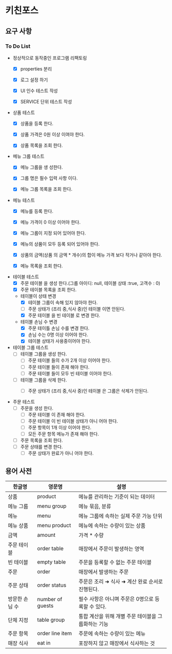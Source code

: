 # 키친포스

## 요구 사항

### To Do List
- 정상적으로 동작중인 프로그램 리팩토링
    - [x] properties 분리
    - [x] 로그 설정 하기
    - [x] UI 인수 테스트 작성
    - [x] SERVICE 단위 테스트 작성
    

- 상품 테스트
    - [x] 상품을 등록 한다.
    - [x] 상품 가격은 0원 이상 이여야 한다.
    - [x] 상품 목록을 조회 한다.


- 메뉴 그룹 테스트
    - [x] 메뉴 그룹을 생 성한다.
    - [x] 그룹 명은 필수 입력 사항 이다.
    - [x] 메뉴 그룹 목록을 조회 한다.


- 메뉴 테스트
    - [x] 메뉴를 등록 한다.
    - [x] 메뉴 가격이 0 이상 이어야 한다.
    - [x] 메뉴 그룹이 지정 되어 있어야 한다.
    - [x] 메뉴의 상품이 모두 등록 되어 있어야 한다.
    - [x] 상품의 금액(상품 의 금액 * 개수)의 합이 메뉴 가격 보다 작거나 같아야 한다.
    - [x] 메뉴 목록을 조회 한다.


- 테이블 테스트
    - [x] 주문 테이블 을 생성 한다.(그룹 아이디: null, 테이블 상태 :true, 고객수 : 0)
    - [x] 주문 테이블 목록을 조회 한다.
    
    - 테이블이 상태 변경
         - [x] 테이블 그룹이 속해 있지 않아야 한다.
         - [ ] 주문 상태가 (조리 중,식사 중)인 테이블 이면 안된다.
         - [x] 주문 테이블 을 빈 테이블 로 변경 한다.
    
    - 테이블 손님 수 변경
         -[x] 주문 테이틀 손님 수를 변경 한다.
         -[x] 손님 수는 0명 이상 이어야 한다.
         -[x] 테이블 상태가 사용중이어야 한다.
    
- 테이블 그룹 테스트
    - [ ] 테이블 그룹을 생성 한다.
      - [ ] 주문 테이블 들의 수가 2개 이상 이어야 한다.
      - [ ] 주문 테이블 들이 존재 해야 한다.
      - [ ] 주문 테이블 들이 모두 빈 테이블 이어야 한다.
    - [ ] 테이블 그룹을 삭제 한다.
      - [ ] 주문 상태가 (조리 중,식사 중)인 테이블 은 그룹은 삭제가 안된다.
  

- 주문 테스트
    - [ ] 주문을 생성 한다.
      - [ ] 주문 테이블 이 존재 해야 한다.
      - [ ] 주문 테이블 이 빈 테이블 상태가 아니 어야 한다.
      - [ ] 주문 항목이 1개 이상 이어야 한다.
      - [ ] 모든 주문 항목 메뉴가 존재 해야 한다.
    - [ ] 주문 목록을 조회 한다.
    - [ ] 주문 상태를 변경 한다.
      - [ ] 주문 상태가 완료가 아니 어야 한다.

## 용어 사전

| 한글명 | 영문명 | 설명 |
| --- | --- | --- |
| 상품 | product | 메뉴를 관리하는 기준이 되는 데이터 |
| 메뉴 그룹 | menu group | 메뉴 묶음, 분류 |
| 메뉴 | menu | 메뉴 그룹에 속하는 실제 주문 가능 단위 |
| 메뉴 상품 | menu product | 메뉴에 속하는 수량이 있는 상품 |
| 금액 | amount | 가격 * 수량 |
| 주문 테이블 | order table | 매장에서 주문이 발생하는 영역 |
| 빈 테이블 | empty table | 주문을 등록할 수 없는 주문 테이블 |
| 주문 | order | 매장에서 발생하는 주문 |
| 주문 상태 | order status | 주문은 조리 ➜ 식사 ➜ 계산 완료 순서로 진행된다. |
| 방문한 손님 수 | number of guests | 필수 사항은 아니며 주문은 0명으로 등록할 수 있다. |
| 단체 지정 | table group | 통합 계산을 위해 개별 주문 테이블을 그룹화하는 기능 |
| 주문 항목 | order line item | 주문에 속하는 수량이 있는 메뉴 |
| 매장 식사 | eat in | 포장하지 않고 매장에서 식사하는 것 |
 
